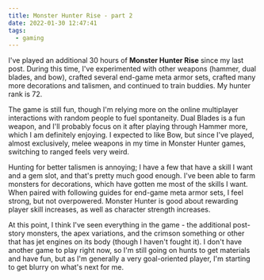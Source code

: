 ```yaml
---
title: Monster Hunter Rise - part 2
date: 2022-01-30 12:47:41
tags:
  - gaming
---
```


I've played an additional 30 hours of **Monster Hunter Rise** since my last post. During this time, I've experimented with other weapons (hammer, dual blades, and bow), crafted several end-game meta armor sets, crafted many more decorations and talismen, and continued to train buddies. My hunter rank is 72.

The game is still fun, though I'm relying more on the online multiplayer interactions with random people to fuel spontaneity. Dual Blades is a fun weapon, and I'll probably focus on it after playing through Hammer more, which I am definitely enjoying. I expected to like Bow, but since I've played, almost exclusively, melee weapons in my time in Monster Hunter games, switching to ranged feels very weird.

Hunting for better talismen is annoying; I have a few that have a skill I want and a gem slot, and that's pretty much good enough. I've been able to farm monsters for decorations, which have gotten me most of the skills I want. When paired with following guides for end-game meta armor sets, I feel strong, but not overpowered. Monster Hunter is good about rewarding player skill increases, as well as character strength increases.

At this point, I think I've seen everything in the game - the additional post-story monsters, the apex variations, and the crimson something or other that has jet engines on its body (though I haven't fought it). I don't have another game to play right now, so I'm still going on hunts to get materials and have fun, but as I'm generally a very goal-oriented player, I'm starting to get blurry on what's next for me.
